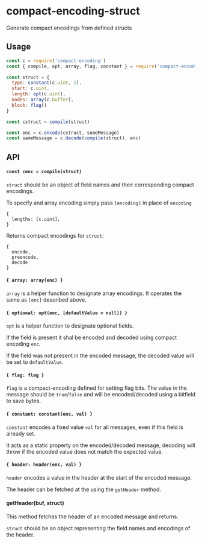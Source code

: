 # compact-encoding-struct

Generate compact encodings from defined structs

## Usage
```js
const c = require('compact-encoding')
const { compile, opt, array, flag, constant } = require('compact-encoding-struct')

const struct = {
  type: constant(c.uint, 1),
  start: c.uint,
  length: opt(c.uint),
  nodes: array(c.buffer),
  block: flag()
}

const cstruct = compile(struct)

const enc = c.encode(cstruct, someMessage)
const sameMessage = c.decode(compile(struct), enc)
```

## API

#### `const cenc = compile(struct)`

`struct` should be an object of field names and their corresponding compact encodings.

To specify and array encoding simply pass `[encoding]` in place of `encoding`
```
{
  lengths: [c.uint],
}
```

Returns compact encodings for `struct`:
```
{
  encode,
  preencode,
  decode
}
```

#### `{ array: array(enc) }`

`array` is a helper function to designate array encodings. It operates the same as `[enc]` described above.

#### `{ optional: opt(enc, [defaultValue = null]) }`

`opt` is a helper function to designate optional fields.

If the field is present it shal be encoded and decoded using compact encoding `enc`.

If the field was not present in the encoded message, the decoded value will be set to `defaultValue`.

#### `{ flag: flag }`

`flag` is a compact-encoding defined for setting flag bits. The value in the message should be `true`/`false` and will be encoded/decoded using a bitfield to save bytes.

#### `{ constant: constant(enc, val) }`

`constant` encodes a fixed value `val` for all messages, even if this field is already set.

It acts as a static property on the encoded/decoded message, decoding will throw if the encoded value does not match the expected value.

#### `{ header: header(enc, val) }`

`header` encodes a value in the header at the start of the encoded message.

The header can be fetched at the using the `getHeader` method.

#### getHeader(buf, struct)

This method fetches the header of an encoded message and returns.

`struct` should be an object representing the field names and encodings of the header.
